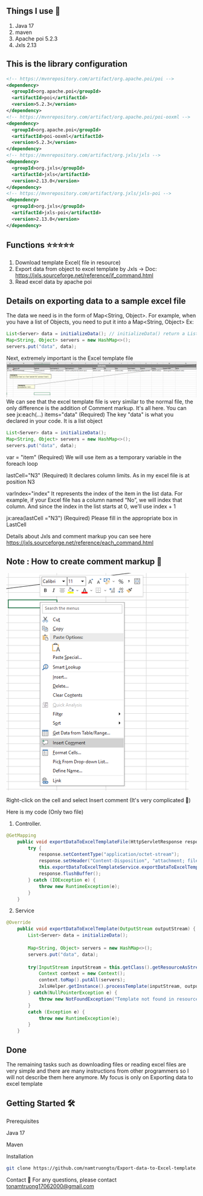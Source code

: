 ## Things I use 🎰
1. Java 17
2. maven
3. Apache poi 5.2.3
4. Jxls 2.13

## This is the library configuration
```xml
<!-- https://mvnrepository.com/artifact/org.apache.poi/poi -->
<dependency>
  <groupId>org.apache.poi</groupId>
  <artifactId>poi</artifactId>
  <version>5.2.3</version>
</dependency>
<!-- https://mvnrepository.com/artifact/org.apache.poi/poi-ooxml -->
<dependency>
  <groupId>org.apache.poi</groupId>
  <artifactId>poi-ooxml</artifactId>
  <version>5.2.3</version>
</dependency>
<!-- https://mvnrepository.com/artifact/org.jxls/jxls -->
<dependency>
  <groupId>org.jxls</groupId>
  <artifactId>jxls</artifactId>
  <version>2.13.0</version>
</dependency>
<!-- https://mvnrepository.com/artifact/org.jxls/jxls-poi -->
<dependency>
  <groupId>org.jxls</groupId>
  <artifactId>jxls-poi</artifactId>
  <version>2.13.0</version>
</dependency>
```
## Functions ⭐⭐⭐⭐⭐
1. Download template Excel( file in resource)
2. Export data from object to excel template by Jxls
-> Doc: https://jxls.sourceforge.net/reference/if_command.html
3. Read excel data by apache poi

## Details on exporting data to a sample excel file
The data we need is in the form of Map<String, Object>.
For example, when you have a list of Objects, you need to put it into a Map<String, Object>
Ex: 
```java
List<Server> data = initializeData(); // initializeData() return a List<Server>
Map<String, Object> servers = new HashMap<>();
servers.put("data", data);
```
Next, extremely important is the Excel template file
![Excel template with comment markup](image.png)
We can see that the excel template file is very similar to the normal file, the only difference is the addition of Comment markup.
It's all here. You can see jx:each(...)
items="data" (Required) 
The key "data" is what you declared in your code. It is a list object
```java
List<Server> data = initializeData();
Map<String, Object> servers = new HashMap<>();
servers.put("data", data);
```
var = "item" (Required)
We will use item as a temporary variable in the foreach loop

lastCell="N3" (Required)
It declares column limits. As in my excel file is at position N3

varIndex="index" 
It represents the index of the item in the list data.
For example, if your Excel file has a column named “No”, we will index that column. And since the index in the list starts at 0, we'll use index + 1

jx:area(lastCell ="N3") (Required)
Please fill in the appropriate box in LastCell

Details about Jxls and comment markup you can see here https://jxls.sourceforge.net/reference/each_command.html

## Note : How to create comment markup 📓
![How to create comment markup](src/main/resources/static/comment_markup.png)

Right-click on the cell and select Insert comment (It's very complicated 🤣)

Here is my code (Only two file)
1. Controller. 
```java
@GetMapping
    public void exportDataToExcelTemplateFile(HttpServletResponse response) {
        try {
            response.setContentType("application/octet-stream");
            response.setHeader("Content-Disposition", "attachment; filename=exportDataToExcelTemplate.xlsx");
            this.exportDataToExcelTemplateService.exportDataToExcelTemplate(response.getOutputStream());
            response.flushBuffer();
        } catch (IOException e) {
            throw new RuntimeException(e);
        }
    }
```
2. Service
```java
@Override
    public void exportDataToExcelTemplate(OutputStream outputStream) {
        List<Server> data = initializeData();

        Map<String, Object> servers = new HashMap<>();
        servers.put("data", data);

        try(InputStream inputStream = this.getClass().getResourceAsStream("/template_exports/template_server_list_for_export.xlsx")) {
            Context context = new Context();
            context.toMap().putAll(servers);
            JxlsHelper.getInstance().processTemplate(inputStream, outputStream, context);
        } catch(NullPointerException e) {
            throw new NotFoundException("Template not found in resources/templates_exports");
        }
        catch (Exception e) {
            throw new RuntimeException(e);
        }
    }
```
## Done
The remaining tasks such as downloading files or reading excel files are very simple and there are many instructions from other programmers so I will not describe them here anymore.
My focus is only on Exporting data to excel template

## Getting Started 🛠

Prerequisites

Java 17

Maven

Installation

```bash
git clone https://github.com/namtruongto/Export-data-to-Excel-template.git
```

Contact 📧
For any questions, please contact tonamtruong17062000@gmail.com
